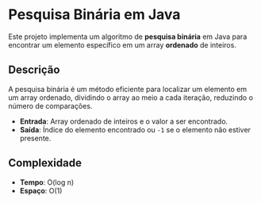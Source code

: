# Pesquisa Binária em Java

Este projeto implementa um algoritmo de **pesquisa binária** em Java para encontrar um elemento específico em um array **ordenado** de inteiros.

## Descrição

A pesquisa binária é um método eficiente para localizar um elemento em um array ordenado, dividindo o array ao meio a cada iteração, reduzindo o número de comparações.

- **Entrada**: Array ordenado de inteiros e o valor a ser encontrado.
- **Saída**: Índice do elemento encontrado ou `-1` se o elemento não estiver presente.

## Complexidade

- **Tempo**: O(log n)
- **Espaço**: O(1)